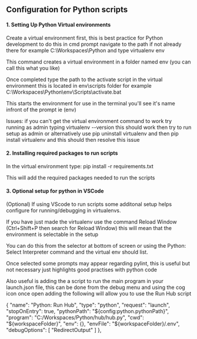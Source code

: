 ## Configuration for Python scripts

#### 1. Setting Up Python Virtual environments

Create a virtual environment first, this is best practice for Python development
to do this in cmd prompt navigate to the path if not already there for example C:\Workspaces\Python and type virtualenv env 

This command creates a virtual environment in a folder named env (you can call this what you like)

Once completed type the path to the activate script in the virtual environment this is located in env\scripts folder for example C:\Workspaces\Python\env\Scripts\activate.bat

This starts the environment for use in the terminal you'll see it's name infront of the prompt ie (env)

Issues: if you can't get the virtual environment command to work try running as admin typing virtualenv --version this should work then try to run setup as admin or alternatively use pip uninstall virtualenv and then pip install virtualenv and this should then resolve this issue

#### 2. Installing required packages to run scripts

In the virtual environment type: pip install -r requirements.txt 

This will add the required packages needed to run the scripts

#### 3. Optional setup for python in VSCode

(Optional) If using VScode to run scripts some additonal setup helps configure for running/debugging in virtualenvs.

If you have just made the virtualenv use the command Reload Window (Ctrl+Shift+P then search for Reload Window) this will mean that the environment is selectable in the setup

You can do this from the selector at bottom of screen or using the Python: Select Interpreter command and the virtual env should list. 

Once selected some prompts may appear regarding pylint, this is useful but not necessary just highlights good practises with python code

Also useful is adding the a script to run the main program in your launch.json file, this can be done from the debug menu and using the cog icon once open adding the following will allow you to use the Run Hub script

{
			"name": "Python: Run Hub",
			"type": "python",
			"request": "launch",
			"stopOnEntry": true,
			"pythonPath": "${config:python.pythonPath}",
			"program": "C:/Workspaces/Python/hub/hub.py",
			"cwd": "${workspaceFolder}",
			"env": {},
			"envFile": "${workspaceFolder}/.env",
			"debugOptions": [
				"RedirectOutput"
			]
		},




